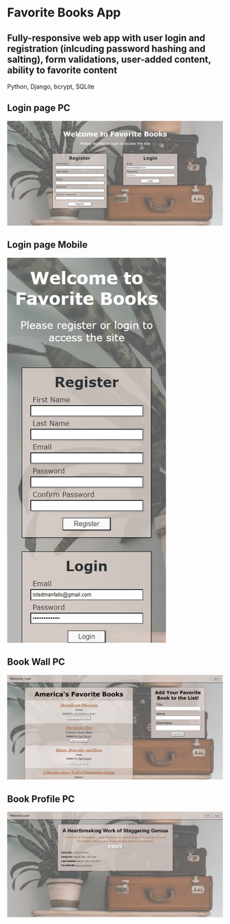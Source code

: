 <h1>Favorite Books App</h1>
<h2>Fully-responsive web app with user login and registration (inlcuding password hashing and salting), form validations, user-added content, ability to favorite content</h2>
<p> Python, Django, bcrypt, SQLite</p>
<h2>Login page PC</h2>
<img src="screenshots/login_screenshot_pc.JPG">
<h2>Login page Mobile</h2>
<img src="screenshots/login_screenshot_mobile.JPG">
<h2>Book Wall PC</h2>
<img src="screenshots/book_wall_screenshot_pc.JPG">
<h2>Book Profile PC</h2>
<img src="screenshots/book_page_screenshot_pc.JPG">